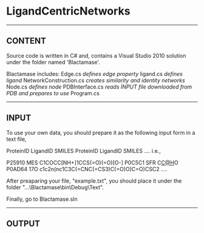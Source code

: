 LigandCentricNetworks
=====================
-------------------------------------------------------------------------------------------------------------
CONTENT
-----------
Source code is written in C# and, contains a Visual Studio 2010 solution under the folder named 'Blactamase'. 

Blactamase includes:
Edge.cs *defines edge property*
ligand.cs *defines ligand*
NetworkConstruction.cs *creates similarity and identity networks*
Node.cs *defines node*
PDBInterface.cs *reads İNPUT file downloaded from PDB and prepares to use*
Program.cs

--------------------------------------------------------------------------------------------------------------
INPUT
--------
To use your own data, you should prepare it as the following input form in a text file,

ProteinID  LigandID   SMILES
ProteinID  LigandID   SMILES
....
i.e.,

P25910	MES	C1COCC[NH+]1CCS(=O)(=O)[O-]
P0C5C1	SFR	C[C@H]([C@H]([C@@H]1NC(=C(S1)[C@H]2CCCO2)C(=O)O)C(=O)O)O
P0AD64	17O	c1c2n(nc1C3C(=CNC(=CS3)C(=O)O)C=O)CSC2
....

After preaparing your file, "example.txt", you should place it under the folder "...\Blactamase\bin\Debug\Text\".

Finally, go to Blactamase.sln


--------------------------------------------------------------------------------------------------------------
OUTPUT
-------
